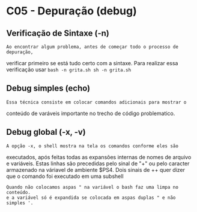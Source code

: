 # C05 - Depuração (debug)

## Verificação de Sintaxe (-n)
	Ao encontrar algum problema, antes de começar todo o processo de depuração,
verificar primeiro se está tudo certo com a sintaxe.
	Para realizar essa verificação usar
	```
	bash -n grita.sh
	sh -n grita.sh
	```

## Debug simples (echo)
	Essa técnica consiste em colocar comandos adicionais para mostrar o 
conteúdo de varáveis importante no trecho de código problematico.

## Debug global (-x, -v)
	A opção -x, o shell mostra na tela os comandos conforme eles são 
executados, após feitas todas as expansões internas de nomes de arquivo e 
variáveis. Estas linhas são precedidas pelo sinal de "+" ou pelo caracter
armazenado na váriavel de ambiente $PS4. Dois sinais de ++ quer dizer que
o comando foi executado em uma subshell

```
Quando não colocamos aspas " na variável o bash faz uma limpa no conteúdo.
e a variável só é expandida se colocada em aspas duplas " e não simples '.

```
	
